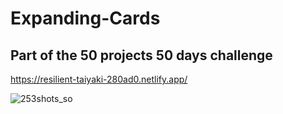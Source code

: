 # Expanding-Cards

## Part of the 50 projects 50 days challenge

https://resilient-taiyaki-280ad0.netlify.app/

![253shots_so](https://github.com/CarlesNero/Expanding-Cards/assets/119260678/52c1ac27-0cef-4439-87ec-095dc165f1a5)
